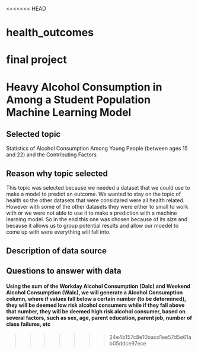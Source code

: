 <<<<<<< HEAD
# health_outcomes
final project 
=======
# Heavy Alcohol Consumption in Among a Student Population Machine Learning Model

## Selected topic
Statistics of Alcohol Consumption Among Young People (between ages 15 and 22) and the Contributing Factors

## Reason why topic selected
This topic was selected because we needed a dataset that we could use to make a model to predict an outcome. We wanted to stay on the topic of health
so the other datasets that were considared were all health related. However with some of the other datasets they were either to small to work with or
we were not able to use it to make a prediction with a machine learning model. So in the end this one was chosen because of its size and because it allows us to group potential results and allow our moedel to come up with were everything will fall into.
## Description of data source

## Questions to answer with data 
#### Using the sum of the Workday Alcohol Consumption (Dalc) and Weekend Alcohol Consumption (Walc), we will generate a Alcohol Consumption column, where if values fall below a certain number (to be determined), they will be deemed low risk alcohol consumers while if they fall above that number, they will be deemed high risk alcohol consumer, based on several factors, such as sex, age, parent education, parent job, number of class failures, etc
>>>>>>> 24e4b157c8e10bacd1ee57d5e61ab05ddce97ece
